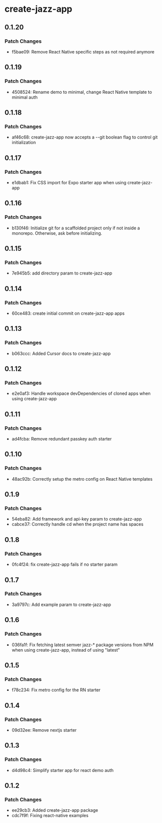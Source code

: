 # create-jazz-app

## 0.1.20

### Patch Changes

- f5bae09: Remove React Native specific steps as not required anymore

## 0.1.19

### Patch Changes

- 4508524: Rename demo to minimal, change React Native template to minimal auth

## 0.1.18

### Patch Changes

- af46c68: create-jazz-app now accepts a --git boolean flag to control git initialization

## 0.1.17

### Patch Changes

- e1dbab1: Fix CSS import for Expo starter app when using create-jazz-app

## 0.1.16

### Patch Changes

- b130f46: Initialize git for a scaffolded project only if not inside a monorepo. Otherwise, ask before initializing.

## 0.1.15

### Patch Changes

- 7e945b5: add directory param to create-jazz-app

## 0.1.14

### Patch Changes

- 60ce483: create initial commit on create-jazz-app apps

## 0.1.13

### Patch Changes

- b063ccc: Added Cursor docs to create-jazz-app

## 0.1.12

### Patch Changes

- e2e0af3: Handle workspace devDependencies of cloned apps when using create-jazz-app

## 0.1.11

### Patch Changes

- ad4fcba: Remove redundant passkey auth starter

## 0.1.10

### Patch Changes

- 48ac92b: Correctly setup the metro config on React Native templates

## 0.1.9

### Patch Changes

- 54eba82: Add framework and api-key param to create-jazz-app
- cabce37: Correctly handle cd when the project name has spaces

## 0.1.8

### Patch Changes

- 0fc4f24: fix create-jazz-app fails if no starter param

## 0.1.7

### Patch Changes

- 3a9797c: Add example param to create-jazz-app

## 0.1.6

### Patch Changes

- 036fa1f: Fix fetching latest semver jazz-\* package versions from NPM when using create-jazz-app, instead of using "latest"

## 0.1.5

### Patch Changes

- f78c234: Fix metro config for the RN starter

## 0.1.4

### Patch Changes

- 09d32ee: Remove nextjs starter

## 0.1.3

### Patch Changes

- d4d98c4: Simplify starter app for react demo auth

## 0.1.2

### Patch Changes

- ee29cb3: Added create-jazz-app package
- cdc7f9f: Fixing react-native examples
